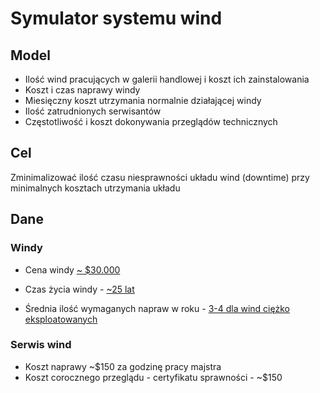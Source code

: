 # Symulator systemu wind


## Model

* Ilość wind pracujących w galerii handlowej i koszt ich zainstalowania
* Koszt i czas naprawy windy
* Miesięczny koszt utrzymania normalnie działającej windy
* Ilość zatrudnionych serwisantów
* Częstotliwość i koszt dokonywania przeglądów technicznych



## Cel
Zminimalizować ilość czasu niesprawności układu wind (downtime) przy minimalnych kosztach utrzymania układu


## Dane
### Windy
* Cena windy [~ \$30.000](https://www.homeadvisor.com/cost/disability-accommodation/install-an-elevator-or-chairlift/)

* Czas życia windy - [~25 lat](https://www.homeadvisor.com/cost/disability-accommodation/repair-an-elevator-or-stair-lift/)

* Średnia ilość wymaganych napraw w roku - [3-4 dla wind ciężko eksploatowanych](https://elevatorconfidential.com/testing-for-november/)


### Serwis wind
* Koszt naprawy ~$150  za godzinę pracy majstra
* Koszt corocznego przeglądu - certyfikatu sprawności - ~$150
